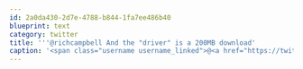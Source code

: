 ```yaml
---
id: 2a0da430-2d7e-4788-b844-1fa7ee486b40
blueprint: text
category: twitter
title: '''@richcampbell And the "driver" is a 200MB download'
caption: '<span class="username username_linked">@<a href="https://twitter.com/richcampbell" title="Richard Campbell">richcampbell</a></span> And the "driver" is a 200MB download'
---
```

